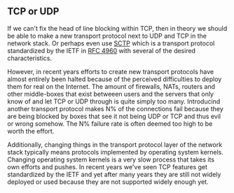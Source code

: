## TCP or UDP

If we can't fix the head of line blocking within TCP, then in theory we should
be able to make a new transport protocol next to UDP and TCP in the network
stack. Or perhaps even use
[SCTP](https://en.wikipedia.org/wiki/Stream_Control_Transmission_Protocol)
which is a transport protocol standardized by the IETF in [RFC
4960](https://tools.ietf.org/html/rfc4960) with several of the desired
characteristics.

However, in recent years efforts to create new transport protocols have almost
entirely been halted because of the perceived difficulties to deploy them for
real on the Internet. The amount of firewalls, NATs, routers and other
middle-boxes that exist betweeen users and the servers that only know of and
let TCP or UDP through is quite simply too many. Introducind another transport
protocol makes N% of the connections fail because they are being blocked by
boxes that see it not being UDP or TCP and thus evil or wrong somehow. The N%
failure rate is often deemed too high to be worth the effort.

Additionally, changing things in the transport protocol layer of the network
stack typically means protocols implemented by operating system kernels.
Changing operating system kernels is a very slow process that takes its own
efforts and pushes. In recent years we've seen TCP features get standardized
by the IETF and yet after many years they are still not widely deployed or
used because they are not supported widely enough yet.

